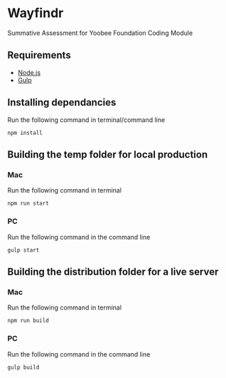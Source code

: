 # Wayfindr
Summative Assessment for Yoobee Foundation Coding Module

## Requirements

* [Node.js](https://nodejs.org/en/)
* [Gulp](https://gulpjs.com/)

## Installing dependancies

Run the following command in terminal/command line

```
npm install
```

## Building the temp folder for local production

### Mac

Run the following command in terminal

```
npm run start
```

### PC

Run the following command in the command line

```
gulp start
```

## Building the distribution folder for a live server

### Mac

Run the following command in terminal

```
npm run build
```

### PC

Run the following command in the command line

```
gulp build
```